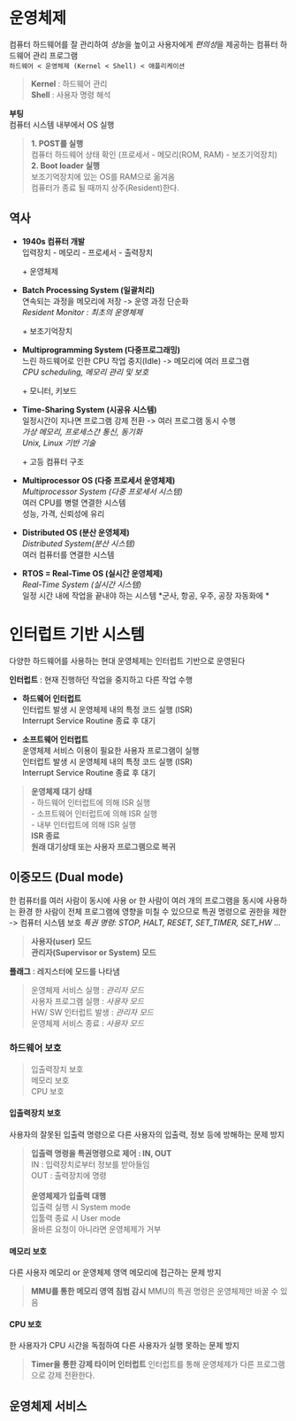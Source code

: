 # 운영체제

컴퓨터 하드웨어를 잘 관리하여 *성능*을 높이고 사용자에게 *편의성*을 제공하는 컴퓨터 하드웨어 관리 프로그램 <br>
`하드웨어 < 운영체제 (Kernel < Shell) < 애플리케이션`
> **Kernel** : 하드웨어 관리 <br>
  **Shell** : 사용자 명령 해석

**부팅** <br>
컴퓨터 시스템 내부에서 OS 실행
> **1. POST를 실행** <br>
  컴퓨터 하드웨어 상태 확인 (프로세서 - 메모리(ROM, RAM) - 보조기억장치) <br>
  **2. Boot loader 실행** <br>
  보조기억장치에 있는 OS를 RAM으로 옮겨옴 <br>
  컴퓨터가 종료 될 때까지 상주(Resident)한다. 

## 역사

- **1940s 컴퓨터 개발** <br>
입력장치 - 메모리 - 프로세서 - 출력장치

  \+ 운영체제

- **Batch Processing System (일괄처리)** <br> 
연속되는 과정을 메모리에 저장 -> 운영 과정 단순화 <br>
*Resident Monitor : 최초의 운영체제*

  \+ 보조기억장치

- **Multiprogramming System (다중프로그래밍)** <br>
느린 하드웨어로 인한 CPU 작업 중지(Idle) -> 메모리에 여러 프로그램 <br>
*CPU scheduling, 메모리 관리 및 보호*

  \+ 모니터, 키보드

- **Time-Sharing System (시공유 시스템)** <br>
일정시간이 지나면 프로그램 강제 전환 -> 여러 프로그램 동시 수행 <br>
*가상 메모리, 프로세스간 통신, 동기화* <br>
*Unix, Linux 기반 기술*

  \+ 고등 컴퓨터 구조 
  
- **Multiprocessor OS (다중 프로세서 운영체제)** <br>
  *Multiprocessor System (다중 프로세서 시스템)* <br>
  여러 CPU를 병렬 연결한 시스템 <br>
  성능, 가격, 신뢰성에 유리
  
- **Distributed OS (분산 운영체제)** <br>
  *Distributed System(분산 시스템)* <br>
  여러 컴퓨터를 연결한 시스템
  
  
- **RTOS = Real-Time OS (실시간 운영체제)** <br>
  *Real-Time System (실시간 시스템)* <br>
  일정 시간 내에 작업을 끝내야 하는 시스템
  *군사, 항공, 우주, 공장 자동화에 *
  
# 인터럽트 기반 시스템

다양한 하드웨어를 사용하는 현대 운영체제는 인터럽트 기반으로 운영된다

**인터럽트** : 현재 진행하던 작업을 중지하고 다른 작업 수행

- **하드웨어 인터럽트** <br>
  인터럽트 발생 시 운영체제 내의 특정 코드 실행 (ISR) <br>
  Interrupt Service Routine 종료 후 대기 <br>

- **소프트웨어 인터럽트** <br>
  운영체제 서비스 이용이 필요한 사용자 프로그램이 실행 <br>
  인터럽트 발생 시 운영체제 내의 특정 코드 실행 (ISR) <br>
  Interrupt Service Routine 종료 후 대기
 
> **운영체제 대기 상태** <br>
  \- 하드웨어 인터럽트에 의해 ISR 실행 <br>
  \- 소프트웨어 인터럽트에 의해 ISR 실행 <br>
  \- 내부 인터럽트에 의해 ISR 실행 <br>
  **ISR 종료** <br>
  **원래 대기상태 또는 사용자 프로그램으로 복귀**

## 이중모드 (Dual mode)

한 컴퓨터를 여러 사람이 동시에 사용 or 한 사람이 여러 개의 프로그램을 동시에 사용하는 환경
한 사람이 전체 프로그램에 영향을 미칠 수 있으므로 특권 명령으로 권한을 제한 -> 컴퓨터 시스템 보호
*특권 명령: STOP, HALT, RESET, SET_TIMER, SET_HW ...*

> **사용자(user) 모드** <br>
  **관리자(Supervisor or System) 모드**
  
**플래그** : 레지스터에 모드를 나타냄
> 운영체제 서비스 실행 : *관리자 모드* <br>
  사용자 프로그램 실행 : *사용자 모드* <br>
  HW/ SW 인터럽트 발생 : *관리자 모드* <br>
  운영체제 서비스 종료 : *사용자 모드* <br>

### 하드웨어 보호

> 입출력장치 보호    
  메모리 보호    
  CPU 보호

#### 입출력장치 보호

사용자의 잘못된 입출력 명령으로 다른 사용자의 입출력, 정보 등에 방해하는 문제 방지
> **입출력 명령을 특권명령으로 제어 : IN, OUT** <br>
  IN : 입력장치로부터 정보를 받아들임 <br>
  OUT : 출력장치에 명령 <br>         
  **운영체제가 입출력 대행** <br>
  입출력 실행 시 System mode <br>
  입툴력 종료 시 User mode <br>
  올바른 요청이 아니라면 운영체제가 거부

#### 메모리 보호

다른 사용자 메모리 or 운영체제 영역 메모리에 접근하는 문제 방지
> **MMU를 통한 메모리 영역 침범 감시**
  MMU의 특권 명령은 운영체제만 바꿀 수 있음
  
#### CPU 보호

한 사용자가 CPU 시간을 독점하여 다른 사용자가 실행 못하는 문제 방지
> **Timer을 통한 강제 타이머 인터럽트**
인터럽트를 통해 운영체제가 다른 프로그램으로 강제 전환한다.

## 운영체제 서비스



